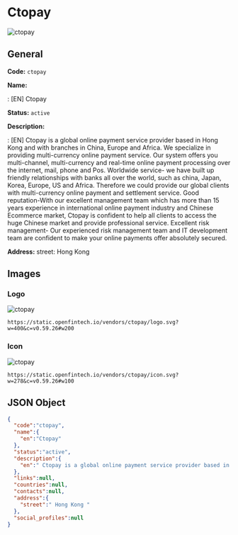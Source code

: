 
# Ctopay 
![ctopay](https://static.openfintech.io/vendors/ctopay/logo.svg?w=400&c=v0.59.26#w200)  

## General 
 
**Code:** `ctopay` 
 
**Name:** 
 
:	[EN] Ctopay 
 
**Status:** `active` 
 
**Description:** 
 
: [EN]  Ctopay is a global online payment service provider based in Hong Kong and with branches in China, Europe and Africa. We specialize in providing multi-currency online payment service. Our system offers you multi-channel, multi-currency and real-time online payment processing over the internet, mail, phone and Pos. Worldwide service- we have built up friendly relationships with banks all over the world, such as china, Japan, Korea, Europe, US and Africa. Therefore we could provide our global clients with multi-currency online payment and settlement service. Good reputation-With our excellent management team which has more than 15 years experience in international online payment industry and Chinese Ecommerce market, Ctopay is confident to help all clients to access the huge Chinese market and provide professional service. Excellent risk management- Our experienced risk management team and IT development team are confident to make your online payments offer absolutely secured.  
 
**Address:** 
street:  Hong Kong  

## Images 

### Logo 
 
![ctopay](https://static.openfintech.io/vendors/ctopay/logo.svg?w=400&c=v0.59.26#w200)  

```
https://static.openfintech.io/vendors/ctopay/logo.svg?w=400&c=v0.59.26#w200
```  

### Icon 
 
![ctopay](https://static.openfintech.io/vendors/ctopay/icon.svg?w=278&c=v0.59.26#w100)  

```
https://static.openfintech.io/vendors/ctopay/icon.svg?w=278&c=v0.59.26#w100
```  

## JSON Object 

```json
{
  "code":"ctopay",
  "name":{
    "en":"Ctopay"
  },
  "status":"active",
  "description":{
    "en":" Ctopay is a global online payment service provider based in Hong Kong and with branches in China, Europe and Africa. We specialize in providing multi-currency online payment service. Our system offers you multi-channel, multi-currency and real-time online payment processing over the internet, mail, phone and Pos. Worldwide service- we have built up friendly relationships with banks all over the world, such as china, Japan, Korea, Europe, US and Africa. Therefore we could provide our global clients with multi-currency online payment and settlement service. Good reputation-With our excellent management team which has more than 15 years experience in international online payment industry and Chinese Ecommerce market, Ctopay is confident to help all clients to access the huge Chinese market and provide professional service. Excellent risk management- Our experienced risk management team and IT development team are confident to make your online payments offer absolutely secured. "
  },
  "links":null,
  "countries":null,
  "contacts":null,
  "address":{
    "street":" Hong Kong "
  },
  "social_profiles":null
}
```  
